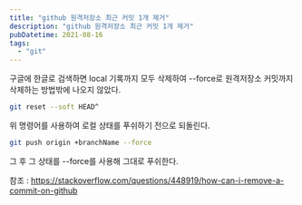 ```yaml
---
title: "github 원격저장소 최근 커밋 1개 제거"
description: "github 원격저장소 최근 커밋 1개 제거"
pubDatetime: 2021-08-16
tags:
  - "git"
---
```


구글에 한글로 검색하면 local 기록까지 모두 삭제하여 --force로 원격저장소 커밋까지 삭제하는 방법밖에 나오지 않았다.

```bash
git reset --soft HEAD^
```

위 명령어를 사용하여 로컬 상태를 푸쉬하기 전으로 되돌린다.

```bash
git push origin +branchName --force
```

그 후 그 상태를 --force를 사용해 그대로 푸쉬한다.

참조 : <https://stackoverflow.com/questions/448919/how-can-i-remove-a-commit-on-github>
